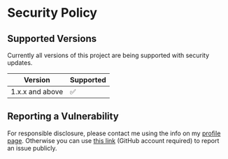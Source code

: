 # Security Policy

## Supported Versions

Currently all versions of this project are
being supported with security updates.

| Version         | Supported          |
| --------------- | ------------------ |
| 1.x.x and above | :white_check_mark: |

## Reporting a Vulnerability

For responsible disclosure, please contact me using the info on my [profile page](https://github.com/thomasleplus). Otherwise you can use [this link](https://github.com/thomasleplus/Asn1dump/issues/new?assignees=thomasleplus&labels=security&template=security_vulnerability.md&title=%5BVULN%5D) (GitHub account required) to report an issue publicly.
